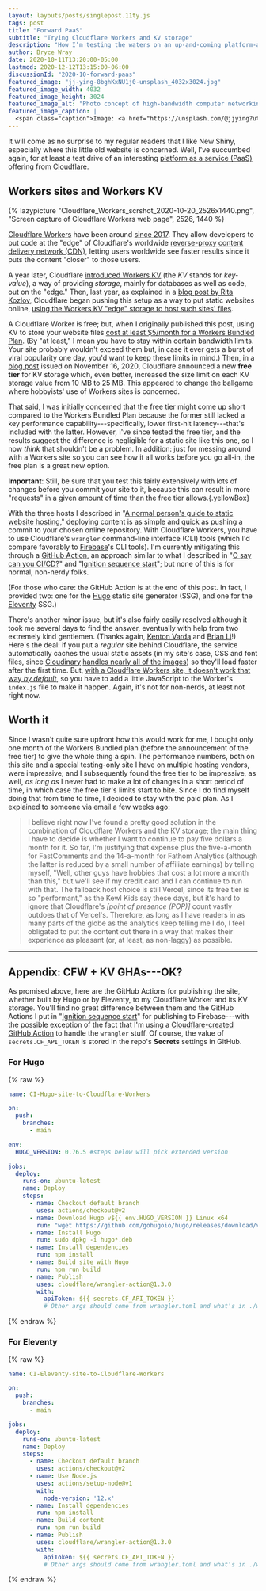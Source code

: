 ```yaml
---
layout: layouts/posts/singlepost.11ty.js
tags: post
title: "Forward PaaS"
subtitle: "Trying Cloudflare Workers and KV storage"
description: "How I’m testing the waters on an up-and-coming platform-as-a-service (PaaS) offering."
author: Bryce Wray
date: 2020-10-11T13:20:00-05:00
lastmod: 2020-12-12T13:15:00-06:00
discussionId: "2020-10-forward-paas"
featured_image: "jj-ying-8bghKxNU1j0-unsplash_4032x3024.jpg"
featured_image_width: 4032
featured_image_height: 3024
featured_image_alt: "Photo concept of high-bandwidth computer networking: Strands of glowing cables representing fiber-optical cables"
featured_image_caption: |
  <span class="caption">Image: <a href="https://unsplash.com/@jjying?utm_source=unsplash&amp;utm_medium=referral&amp;utm_content=creditCopyText">JJ Ying</a>; <a href="https://unsplash.com/s/photos/network?utm_source=unsplash&amp;utm_medium=referral&amp;utm_content=creditCopyText">Unsplash</a></span>
---
```


It will come as no surprise to my regular readers that I like New Shiny, especially where this little old website is concerned. Well, I've succumbed again, for at least a test drive of an interesting [platform as a service (PaaS)](https://en.wikipedia.org/wiki/Platform_as_a_service) offering from [Cloudflare](https://cloudflare.com).

## Workers sites and Workers KV

{% lazypicture "Cloudflare_Workers_scrshot_2020-10-20_2526x1440.png", "Screen capture of Cloudflare Workers web page", 2526, 1440 %}

[Cloudflare Workers](https://workers.cloudflare.com/) have been around [since 2017](https://blog.cloudflare.com/introducing-cloudflare-workers/). They allow developers to put code at the "edge" of Cloudflare's worldwide [reverse-proxy](https://www.cloudflare.com/learning/cdn/glossary/reverse-proxy/) [content delivery network (CDN)](https://en.wikipedia.org/wiki/Content_delivery_network), letting users worldwide see faster results since it puts the content "closer" to those users.

A year later, Cloudflare [introduced Workers KV](https://blog.cloudflare.com/introducing-workers-kv/) (the *KV* stands for *key-value*), a way of providing *storage*, mainly for databases as well as code, out on the "edge." Then, last year, as explained in a [blog post by Rita Kozlov](https://blog.cloudflare.com/workers-sites/), Cloudflare began pushing this setup as a way to put static websites online, [using the Workers KV "edge" storage to host such sites' files](https://blog.cloudflare.com/extending-the-workers-platform/).

A Cloudflare Worker is free; but, when I originally published this post, using KV to store your website files [cost at least $5/month for a Workers Bundled Plan](https://workers.cloudflare.com/#plans). (By "at least," I mean you have to stay within certain bandwidth limits. Your site probably wouldn't exceed them but, in case it ever gets a burst of viral popularity one day, you'd want to keep these limits in mind.) Then, in a [blog post](https://blog.cloudflare.com/workers-kv-free-tier/) issued on November 16, 2020, Cloudflare announced a new **free tier** for KV storage which, even better, increased the size limit on each KV storage value from 10&nbsp;MB to 25&nbsp;MB. This appeared to change the ballgame where hobbyists' use of Workers sites is concerned.

That said, I was initially concerned that the free tier might come up short compared to the Workers Bundled Plan because the former still lacked a key performance capability---specifically, lower first-hit latency---that's included with the latter. However, I've since tested the free tier, and the results suggest the difference is negligible for a static site like this one, so I now *think* that shouldn't be a problem. In addition: just for messing around with a Workers site so you can see how it all works before you go all-in, the free plan is a great new option.

**Important**: Still, be sure that you test this fairly extensively with lots of changes before you commit your site to it, because this can result in more "requests" in a given amount of time than the free tier allows.{.yellowBox}

With the three hosts I described in "[A normal person's guide to static website hosting](/posts/2020/09/normal-persons-guide-static-website-hosting)," deploying content is as simple and quick as pushing a commit to your chosen online repository. With Cloudflare Workers, you have to use Cloudflare's `wrangler` command-line interface (CLI) tools (which I'd compare favorably to [Firebase](https://firebase.google.com)'s CLI tools). I'm currently mitigating this through a [GitHub Action](https://github.com/features/actions),  an approach similar to what I described in "[O say can you CI/CD?](/posts/2020/06/o-say-can-you-ci-cd)" and "[Ignition sequence start](/posts/2020/09/ignition-sequence-start)"; but none of this is for normal, non-nerdy folks.

(For those who care: the GitHub Action is at the end of this post. In fact, I provided two: one for the [Hugo](https://gohugo.io) static site generator (SSG), and one for the [Eleventy](https://11ty.dev) SSG.)

There's another minor issue, but it's also fairly easily resolved although it took me several days to find the answer, eventually with help from two extremely kind gentlemen. (Thanks again, [Kenton Varda](https://stackoverflow.com/users/2686899/kenton-varda) and [Brian Li](https://brianli.com/)!) Here's the deal: if you put a *regular* site behind Cloudflare, the service automatically caches the usual static assets (in my site's case, CSS and font files, since [Cloudinary](https://cloudinary.com/invites/lpov9zyyucivvxsnalc5/dqunpyaeqiizezj6lbdu) [handles nearly all of the images](/posts/2020/07/transformed)) so they'll load faster after the first time. But, [with a Cloudflare Workers site, it doesn't work that way *by default*](https://stackoverflow.com/questions/64254291/cache-control-headers-in-a-cloudflare-workers-site), so you have to add a little JavaScript to the Worker's `index.js` file to make it happen. Again, it's not for non-nerds, at least not right now.

## Worth it

Since I wasn't quite sure upfront how this would work for me, I bought only one month of the Workers Bundled plan (before the announcement of the free tier) to give the whole thing a spin. The performance numbers, both on this site and a special testing-only site I have on multiple hosting vendors, were impressive; and I subsequently found the free tier to be impressive, as well, *as long as* I never had to make a lot of changes in a short period of time, in which case the free tier's limits start to bite. Since I do find myself doing that from time to time, I decided to stay with the paid plan. As I explained to someone via email a few weeks ago:

> I believe right now I've found a pretty good solution in the combination of Cloudflare Workers and the KV storage; the main thing I have to decide is whether I want to continue to pay five dollars a month for it. So far, I'm justifying that expense plus the five-a-month for FastComments and the 14-a-month for Fathom Analytics (although the latter is reduced by a small number of affiliate earnings) by telling myself, "Well, other guys have hobbies that cost a lot more a month than this," but we'll see if my credit card and I can continue to run with that. The fallback host choice is still Vercel, since its free tier is so "performant," as the Kewl Kids say these days, but it's hard to ignore that Cloudflare's *[point of presence (POP)]* count vastly outdoes that of Vercel's. Therefore, as long as I have readers in as many parts of the globe as the analytics keep telling me I do, I feel obligated to put the content out there in a way that makes their experience as pleasant (or, at least, as non-laggy) as possible.

---- 

## Appendix: CFW + KV GHAs---OK?

As promised above, here are the GitHub Actions for publishing the site, whether built by Hugo or by Eleventy, to my Cloudflare Worker and its KV storage. You'll find no great difference between them and the GitHub Actions I put in "[Ignition sequence start](/posts/2020/09/ignition-sequence-start)" for publishing to Firebase---with the possible exception of the fact that I'm using a [Cloudflare-created GitHub Action](https://github.com/cloudflare/wrangler-action) to handle the `wrangler` stuff. Of course, the value of `secrets.CF_API_TOKEN` is stored in the repo's **Secrets** settings in GitHub.

### For Hugo

{% raw %}
```yaml
name: CI-Hugo-site-to-Cloudflare-Workers

on:
  push:
    branches:
      - main

env:
  HUGO_VERSION: 0.76.5 #steps below will pick extended version

jobs:
  deploy:
    runs-on: ubuntu-latest
    name: Deploy
    steps:
      - name: Checkout default branch
        uses: actions/checkout@v2
      - name: Download Hugo v${{ env.HUGO_VERSION }} Linux x64
        run: "wget https://github.com/gohugoio/hugo/releases/download/v${{ env.HUGO_VERSION }}/hugo_extended_${{ env.HUGO_VERSION }}_Linux-64bit.deb -O hugo_extended_${{ env.HUGO_VERSION }}_Linux-64bit.deb"
      - name: Install Hugo
        run: sudo dpkg -i hugo*.deb
      - name: Install dependencies
        run: npm install
      - name: Build site with Hugo
        run: npm run build
      - name: Publish
        uses: cloudflare/wrangler-action@1.3.0
        with:
          apiToken: ${{ secrets.CF_API_TOKEN }}
          # Other args should come from wrangler.toml and what's in ./workers-site/
```
{% endraw %}


### For Eleventy

{% raw %}

```yaml
name: CI-Eleventy-site-to-Cloudflare-Workers

on:
  push:
    branches:
      - main

jobs:
  deploy:
    runs-on: ubuntu-latest
    name: Deploy
    steps:
      - name: Checkout default branch
        uses: actions/checkout@v2
      - name: Use Node.js
        uses: actions/setup-node@v1
        with: 
          node-version: '12.x'
      - name: Install dependencies
        run: npm install
      - name: Build content
        run: npm run build
      - name: Publish
        uses: cloudflare/wrangler-action@1.3.0
        with:
          apiToken: ${{ secrets.CF_API_TOKEN }}
          # Other args should come from wrangler.toml and what's in ./workers-site/
```

{% endraw %}